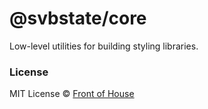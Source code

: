# @svbstate/core

Low-level utilities for building styling libraries.

### License

MIT License © [Front of House](https://github.com/front-of-house)
